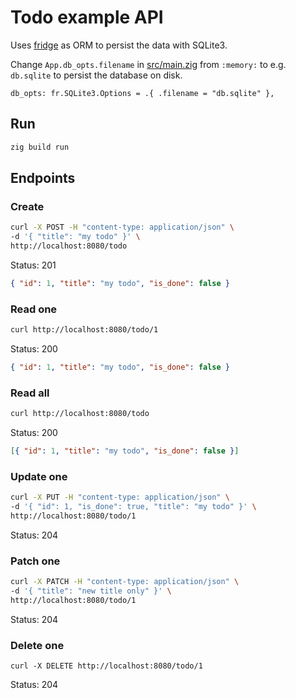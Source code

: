 # Todo example API

Uses [fridge](https://github.com/cztomsik/fridge) as ORM to persist the data with SQLite3.

Change `App.db_opts.filename` in [src/main.zig](./src/main.zig) from `:memory:` to e.g. `db.sqlite` to persist the database on disk.

```zig
db_opts: fr.SQLite3.Options = .{ .filename = "db.sqlite" },
```

## Run

```sh
zig build run
```

## Endpoints

### Create

```sh
curl -X POST -H "content-type: application/json" \
-d '{ "title": "my todo" }' \
http://localhost:8080/todo
```

Status: 201

```json
{ "id": 1, "title": "my todo", "is_done": false }
```

### Read one

```sh
curl http://localhost:8080/todo/1
```

Status: 200

```json
{ "id": 1, "title": "my todo", "is_done": false }
```

### Read all

```sh
curl http://localhost:8080/todo
```

Status: 200

```json
[{ "id": 1, "title": "my todo", "is_done": false }]
```

### Update one

```sh
curl -X PUT -H "content-type: application/json" \
-d '{ "id": 1, "is_done": true, "title": "my todo" }' \
http://localhost:8080/todo/1
```

Status: 204

### Patch one

```sh
curl -X PATCH -H "content-type: application/json" \
-d '{ "title": "new title only" }' \
http://localhost:8080/todo/1
```

Status: 204

### Delete one

```
curl -X DELETE http://localhost:8080/todo/1
```

Status: 204
